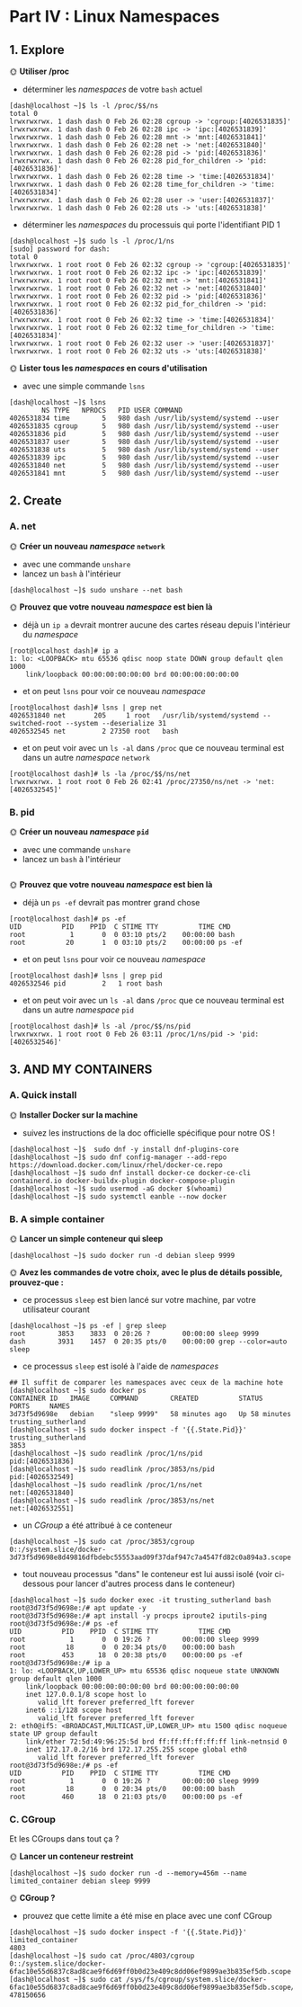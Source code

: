 # Part IV : Linux Namespaces

## 1. Explore

🌞 **Utiliser /proc**

- déterminer les *namespaces* de votre `bash` actuel
```
[dash@localhost ~]$ ls -l /proc/$$/ns
total 0
lrwxrwxrwx. 1 dash dash 0 Feb 26 02:28 cgroup -> 'cgroup:[4026531835]'
lrwxrwxrwx. 1 dash dash 0 Feb 26 02:28 ipc -> 'ipc:[4026531839]'
lrwxrwxrwx. 1 dash dash 0 Feb 26 02:28 mnt -> 'mnt:[4026531841]'
lrwxrwxrwx. 1 dash dash 0 Feb 26 02:28 net -> 'net:[4026531840]'
lrwxrwxrwx. 1 dash dash 0 Feb 26 02:28 pid -> 'pid:[4026531836]'
lrwxrwxrwx. 1 dash dash 0 Feb 26 02:28 pid_for_children -> 'pid:[4026531836]'
lrwxrwxrwx. 1 dash dash 0 Feb 26 02:28 time -> 'time:[4026531834]'
lrwxrwxrwx. 1 dash dash 0 Feb 26 02:28 time_for_children -> 'time:[4026531834]'
lrwxrwxrwx. 1 dash dash 0 Feb 26 02:28 user -> 'user:[4026531837]'
lrwxrwxrwx. 1 dash dash 0 Feb 26 02:28 uts -> 'uts:[4026531838]'
```  
- déterminer les *namespaces* du processuis qui porte l'identifiant PID 1
```
[dash@localhost ~]$ sudo ls -l /proc/1/ns
[sudo] password for dash: 
total 0
lrwxrwxrwx. 1 root root 0 Feb 26 02:32 cgroup -> 'cgroup:[4026531835]'
lrwxrwxrwx. 1 root root 0 Feb 26 02:32 ipc -> 'ipc:[4026531839]'
lrwxrwxrwx. 1 root root 0 Feb 26 02:32 mnt -> 'mnt:[4026531841]'
lrwxrwxrwx. 1 root root 0 Feb 26 02:32 net -> 'net:[4026531840]'
lrwxrwxrwx. 1 root root 0 Feb 26 02:32 pid -> 'pid:[4026531836]'
lrwxrwxrwx. 1 root root 0 Feb 26 02:32 pid_for_children -> 'pid:[4026531836]'
lrwxrwxrwx. 1 root root 0 Feb 26 02:32 time -> 'time:[4026531834]'
lrwxrwxrwx. 1 root root 0 Feb 26 02:32 time_for_children -> 'time:[4026531834]'
lrwxrwxrwx. 1 root root 0 Feb 26 02:32 user -> 'user:[4026531837]'
lrwxrwxrwx. 1 root root 0 Feb 26 02:32 uts -> 'uts:[4026531838]'
```

🌞 **Lister tous les *namespaces* en cours d'utilisation**

- avec une simple commande `lsns`
```
[dash@localhost ~]$ lsns
        NS TYPE   NPROCS   PID USER COMMAND
4026531834 time        5   980 dash /usr/lib/systemd/systemd --user
4026531835 cgroup      5   980 dash /usr/lib/systemd/systemd --user
4026531836 pid         5   980 dash /usr/lib/systemd/systemd --user
4026531837 user        5   980 dash /usr/lib/systemd/systemd --user
4026531838 uts         5   980 dash /usr/lib/systemd/systemd --user
4026531839 ipc         5   980 dash /usr/lib/systemd/systemd --user
4026531840 net         5   980 dash /usr/lib/systemd/systemd --user
4026531841 mnt         5   980 dash /usr/lib/systemd/systemd --user
```

## 2. Create

### A. net

🌞 **Créer un nouveau *namespace* `network`**

- avec une commande `unshare`
- lancez un `bash` à l'intérieur
```
[dash@localhost ~]$ sudo unshare --net bash
```

🌞 **Prouvez que votre nouveau *namespace* est bien là**

- déjà un `ip a` devrait montrer aucune des cartes réseau depuis l'intérieur du *namespace*
```
[root@localhost dash]# ip a
1: lo: <LOOPBACK> mtu 65536 qdisc noop state DOWN group default qlen 1000
    link/loopback 00:00:00:00:00:00 brd 00:00:00:00:00:00
```
- et on peut `lsns` pour voir ce nouveau *namespace*
```
[root@localhost dash]# lsns | grep net
4026531840 net       205     1 root   /usr/lib/systemd/systemd --switched-root --system --deserialize 31
4026532545 net         2 27350 root   bash
```
- et on peut voir avec un `ls -al` dans `/proc` que ce nouveau terminal est dans un autre *namespace* `network`
```
[root@localhost dash]# ls -la /proc/$$/ns/net
lrwxrwxrwx. 1 root root 0 Feb 26 02:41 /proc/27350/ns/net -> 'net:[4026532545]'
```

### B. pid

🌞 **Créer un nouveau *namespace* `pid`**

- avec une commande `unshare`
- lancez un `bash` à l'intérieur
```[dash@localhost ~]$ sudo unshare --pid --fork --mount-proc bash
```

🌞 **Prouvez que votre nouveau *namespace* est bien là**

- déjà un `ps -ef` devrait pas montrer grand chose
```
[root@localhost dash]# ps -ef
UID          PID    PPID  C STIME TTY          TIME CMD
root           1       0  0 03:10 pts/2    00:00:00 bash
root          20       1  0 03:10 pts/2    00:00:00 ps -ef

```
- et on peut `lsns` pour voir ce nouveau *namespace*
```
[root@localhost dash]# lsns | grep pid
4026532546 pid         2   1 root bash
```
- et on peut voir avec un `ls -al` dans `/proc` que ce nouveau terminal est dans un autre *namespace* `pid`
```
[root@localhost dash]# ls -al /proc/$$/ns/pid
lrwxrwxrwx. 1 root root 0 Feb 26 03:11 /proc/1/ns/pid -> 'pid:[4026532546]'
```

## 3. AND MY CONTAINERS

### A. Quick install

🌞 **Installer Docker sur la machine**

- suivez les instructions de la doc officielle spécifique pour notre OS !
```
[dash@localhost ~]$  sudo dnf -y install dnf-plugins-core
[dash@localhost ~]$ sudo dnf config-manager --add-repo https://download.docker.com/linux/rhel/docker-ce.repo
[dash@localhost ~]$ sudo dnf install docker-ce docker-ce-cli containerd.io docker-buildx-plugin docker-compose-plugin
[dash@localhost ~]$ sudo usermod -aG docker $(whoami)
[dash@localhost ~]$ sudo systemctl eanble --now docker
```


### B. A simple container

🌞 **Lancer un simple conteneur qui sleep**

```
[dash@localhost ~]$ sudo docker run -d debian sleep 9999
```

🌞 **Avez les commandes de votre choix, avec le plus de détails possible, prouvez-que :**

- ce processus `sleep` est bien lancé sur votre machine, par votre utilisateur courant
```
[dash@localhost ~]$ ps -ef | grep sleep
root        3853    3833  0 20:26 ?        00:00:00 sleep 9999
dash        3931    1457  0 20:35 pts/0    00:00:00 grep --color=auto sleep
```
- ce processus `sleep` est isolé à l'aide de *namespaces*
```
## Il suffit de comparer les namespaces avec ceux de la machine hote
[dash@localhost ~]$ sudo docker ps
CONTAINER ID   IMAGE     COMMAND        CREATED          STATUS          PORTS     NAMES
3d73f5d9698e   debian    "sleep 9999"   58 minutes ago   Up 58 minutes             trusting_sutherland
[dash@localhost ~]$ sudo docker inspect -f '{{.State.Pid}}' trusting_sutherland
3853
[dash@localhost ~]$ sudo readlink /proc/1/ns/pid
pid:[4026531836]
[dash@localhost ~]$ sudo readlink /proc/3853/ns/pid
pid:[4026532549]
[dash@localhost ~]$ sudo readlink /proc/1/ns/net
net:[4026531840]
[dash@localhost ~]$ sudo readlink /proc/3853/ns/net
net:[4026532551]
```
- un *CGroup* a été attribué à ce conteneur
```
[dash@localhost ~]$ sudo cat /proc/3853/cgroup
0::/system.slice/docker-3d73f5d9698e8d49816dfbdebc55553aad09f37daf947c7a4547fd82c0a894a3.scope
```
- tout nouveau processus "dans" le conteneur est lui aussi isolé (voir ci-dessous pour lancer d'autres process dans le conteneur)
```
[dash@localhost ~]$ sudo docker exec -it trusting_sutherland bash
root@3d73f5d9698e:/# apt update -y
root@3d73f5d9698e:/# apt install -y procps iproute2 iputils-ping
root@3d73f5d9698e:/# ps -ef
UID          PID    PPID  C STIME TTY          TIME CMD
root           1       0  0 19:26 ?        00:00:00 sleep 9999
root          18       0  0 20:34 pts/0    00:00:00 bash
root         453      18  0 20:38 pts/0    00:00:00 ps -ef
root@3d73f5d9698e:/# ip a            
1: lo: <LOOPBACK,UP,LOWER_UP> mtu 65536 qdisc noqueue state UNKNOWN group default qlen 1000
    link/loopback 00:00:00:00:00:00 brd 00:00:00:00:00:00
    inet 127.0.0.1/8 scope host lo
       valid_lft forever preferred_lft forever
    inet6 ::1/128 scope host 
       valid_lft forever preferred_lft forever
2: eth0@if5: <BROADCAST,MULTICAST,UP,LOWER_UP> mtu 1500 qdisc noqueue state UP group default 
    link/ether 72:5d:49:96:25:5d brd ff:ff:ff:ff:ff:ff link-netnsid 0
    inet 172.17.0.2/16 brd 172.17.255.255 scope global eth0
       valid_lft forever preferred_lft forever
root@3d73f5d9698e:/# ps -ef
UID          PID    PPID  C STIME TTY          TIME CMD
root           1       0  0 19:26 ?        00:00:00 sleep 9999
root          18       0  0 20:34 pts/0    00:00:00 bash
root         460      18  0 21:03 pts/0    00:00:00 ps -ef
```

### C. CGroup

Et les CGroups dans tout ça ?

🌞 **Lancer un conteneur restreint**

```
[dash@localhost ~]$ sudo docker run -d --memory=456m --name limited_container debian sleep 9999
```

🌞 **CGroup ?**

- prouvez que cette limite a été mise en place avec une conf CGroup
```
[dash@localhost ~]$ sudo docker inspect -f '{{.State.Pid}}' limited_container
4803
[dash@localhost ~]$ sudo cat /proc/4803/cgroup
0::/system.slice/docker-6fac10e55d6837c8ad8cae9f6d69ff0b0d23e409c8dd06ef9899ae3b835ef5db.scope
[dash@localhost ~]$ sudo cat /sys/fs/cgroup/system.slice/docker-6fac10e55d6837c8ad8cae9f6d69ff0b0d23e409c8dd06ef9899ae3b835ef5db.scope/memory.max
478150656

```

